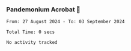 ### Pandemonium Acrobat 🤸

<!--START_SECTION:waka-->

```all_time
From: 27 August 2024 - To: 03 September 2024

Total Time: 0 secs

No activity tracked
```

<!--END_SECTION:waka-->
